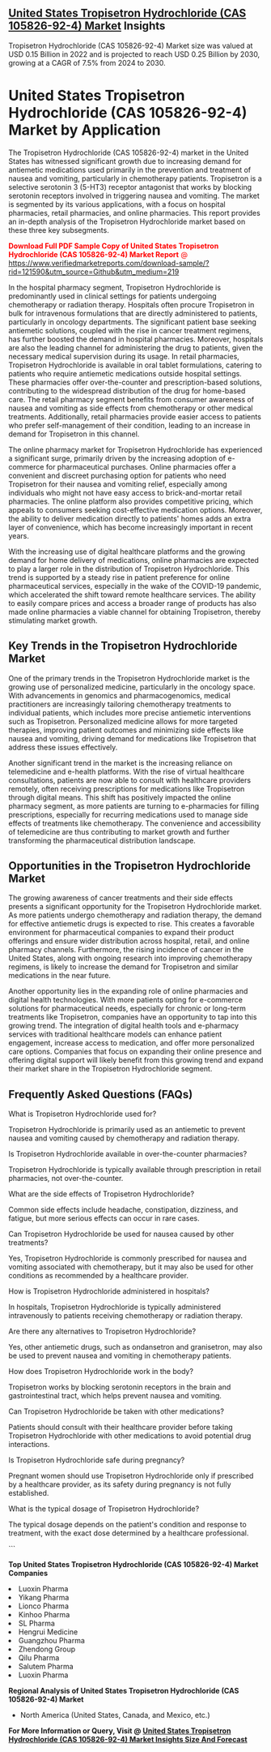 <h2><a href="https://www.verifiedmarketreports.com/download-sample/?rid=121590&amp;utm_source=Github&amp;utm_medium=219" target="_blank">United States Tropisetron Hydrochloride (CAS 105826-92-4) Market</a> Insights</h2><p>Tropisetron Hydrochloride (CAS 105826-92-4) Market size was valued at USD 0.15 Billion in 2022 and is projected to reach USD 0.25 Billion by 2030, growing at a CAGR of 7.5% from 2024 to 2030.</p><p> <h1>United States Tropisetron Hydrochloride (CAS 105826-92-4) Market by Application</h1> <p>The Tropisetron Hydrochloride (CAS 105826-92-4) market in the United States has witnessed significant growth due to increasing demand for antiemetic medications used primarily in the prevention and treatment of nausea and vomiting, particularly in chemotherapy patients. Tropisetron is a selective serotonin 3 (5-HT3) receptor antagonist that works by blocking serotonin receptors involved in triggering nausea and vomiting. The market is segmented by its various applications, with a focus on hospital pharmacies, retail pharmacies, and online pharmacies. This report provides an in-depth analysis of the Tropisetron Hydrochloride market based on these three key subsegments. <p><span class=""><span style="color: #ff0000;"><strong>Download Full PDF Sample Copy of United States Tropisetron Hydrochloride (CAS 105826-92-4) Market Report</strong> @ </span><a href="https://www.verifiedmarketreports.com/download-sample/?rid=121590&amp;utm_source=Github&amp;utm_medium=219" target="_blank">https://www.verifiedmarketreports.com/download-sample/?rid=121590&amp;utm_source=Github&amp;utm_medium=219</a></span></p> In the hospital pharmacy segment, Tropisetron Hydrochloride is predominantly used in clinical settings for patients undergoing chemotherapy or radiation therapy. Hospitals often procure Tropisetron in bulk for intravenous formulations that are directly administered to patients, particularly in oncology departments. The significant patient base seeking antiemetic solutions, coupled with the rise in cancer treatment regimens, has further boosted the demand in hospital pharmacies. Moreover, hospitals are also the leading channel for administering the drug to patients, given the necessary medical supervision during its usage. In retail pharmacies, Tropisetron Hydrochloride is available in oral tablet formulations, catering to patients who require antiemetic medications outside hospital settings. These pharmacies offer over-the-counter and prescription-based solutions, contributing to the widespread distribution of the drug for home-based care. The retail pharmacy segment benefits from consumer awareness of nausea and vomiting as side effects from chemotherapy or other medical treatments. Additionally, retail pharmacies provide easier access to patients who prefer self-management of their condition, leading to an increase in demand for Tropisetron in this channel. <p>The online pharmacy market for Tropisetron Hydrochloride has experienced a significant surge, primarily driven by the increasing adoption of e-commerce for pharmaceutical purchases. Online pharmacies offer a convenient and discreet purchasing option for patients who need Tropisetron for their nausea and vomiting relief, especially among individuals who might not have easy access to brick-and-mortar retail pharmacies. The online platform also provides competitive pricing, which appeals to consumers seeking cost-effective medication options. Moreover, the ability to deliver medication directly to patients' homes adds an extra layer of convenience, which has become increasingly important in recent years.</p> <p>With the increasing use of digital healthcare platforms and the growing demand for home delivery of medications, online pharmacies are expected to play a larger role in the distribution of Tropisetron Hydrochloride. This trend is supported by a steady rise in patient preference for online pharmaceutical services, especially in the wake of the COVID-19 pandemic, which accelerated the shift toward remote healthcare services. The ability to easily compare prices and access a broader range of products has also made online pharmacies a viable channel for obtaining Tropisetron, thereby stimulating market growth.</p> <h2>Key Trends in the Tropisetron Hydrochloride Market</h2> <p>One of the primary trends in the Tropisetron Hydrochloride market is the growing use of personalized medicine, particularly in the oncology space. With advancements in genomics and pharmacogenomics, medical practitioners are increasingly tailoring chemotherapy treatments to individual patients, which includes more precise antiemetic interventions such as Tropisetron. Personalized medicine allows for more targeted therapies, improving patient outcomes and minimizing side effects like nausea and vomiting, driving demand for medications like Tropisetron that address these issues effectively.</p> <p>Another significant trend in the market is the increasing reliance on telemedicine and e-health platforms. With the rise of virtual healthcare consultations, patients are now able to consult with healthcare providers remotely, often receiving prescriptions for medications like Tropisetron through digital means. This shift has positively impacted the online pharmacy segment, as more patients are turning to e-pharmacies for filling prescriptions, especially for recurring medications used to manage side effects of treatments like chemotherapy. The convenience and accessibility of telemedicine are thus contributing to market growth and further transforming the pharmaceutical distribution landscape.</p> <h2>Opportunities in the Tropisetron Hydrochloride Market</h2> <p>The growing awareness of cancer treatments and their side effects presents a significant opportunity for the Tropisetron Hydrochloride market. As more patients undergo chemotherapy and radiation therapy, the demand for effective antiemetic drugs is expected to rise. This creates a favorable environment for pharmaceutical companies to expand their product offerings and ensure wider distribution across hospital, retail, and online pharmacy channels. Furthermore, the rising incidence of cancer in the United States, along with ongoing research into improving chemotherapy regimens, is likely to increase the demand for Tropisetron and similar medications in the near future.</p> <p>Another opportunity lies in the expanding role of online pharmacies and digital health technologies. With more patients opting for e-commerce solutions for pharmaceutical needs, especially for chronic or long-term treatments like Tropisetron, companies have an opportunity to tap into this growing trend. The integration of digital health tools and e-pharmacy services with traditional healthcare models can enhance patient engagement, increase access to medication, and offer more personalized care options. Companies that focus on expanding their online presence and offering digital support will likely benefit from this growing trend and expand their market share in the Tropisetron Hydrochloride segment.</p> <h2>Frequently Asked Questions (FAQs)</h2> <p>What is Tropisetron Hydrochloride used for?</p> <p>Tropisetron Hydrochloride is primarily used as an antiemetic to prevent nausea and vomiting caused by chemotherapy and radiation therapy.</p> <p>Is Tropisetron Hydrochloride available in over-the-counter pharmacies?</p> <p>Tropisetron Hydrochloride is typically available through prescription in retail pharmacies, not over-the-counter.</p> <p>What are the side effects of Tropisetron Hydrochloride?</p> <p>Common side effects include headache, constipation, dizziness, and fatigue, but more serious effects can occur in rare cases.</p> <p>Can Tropisetron Hydrochloride be used for nausea caused by other treatments?</p> <p>Yes, Tropisetron Hydrochloride is commonly prescribed for nausea and vomiting associated with chemotherapy, but it may also be used for other conditions as recommended by a healthcare provider.</p> <p>How is Tropisetron Hydrochloride administered in hospitals?</p> <p>In hospitals, Tropisetron Hydrochloride is typically administered intravenously to patients receiving chemotherapy or radiation therapy.</p> <p>Are there any alternatives to Tropisetron Hydrochloride?</p> <p>Yes, other antiemetic drugs, such as ondansetron and granisetron, may also be used to prevent nausea and vomiting in chemotherapy patients.</p> <p>How does Tropisetron Hydrochloride work in the body?</p> <p>Tropisetron works by blocking serotonin receptors in the brain and gastrointestinal tract, which helps prevent nausea and vomiting.</p> <p>Can Tropisetron Hydrochloride be taken with other medications?</p> <p>Patients should consult with their healthcare provider before taking Tropisetron Hydrochloride with other medications to avoid potential drug interactions.</p> <p>Is Tropisetron Hydrochloride safe during pregnancy?</p> <p>Pregnant women should use Tropisetron Hydrochloride only if prescribed by a healthcare provider, as its safety during pregnancy is not fully established.</p> <p>What is the typical dosage of Tropisetron Hydrochloride?</p> <p>The typical dosage depends on the patient's condition and response to treatment, with the exact dose determined by a healthcare professional.</p> ```</p><p><strong>Top United States Tropisetron Hydrochloride (CAS 105826-92-4) Market Companies</strong></p><div data-test-id=""><p><li>Luoxin Pharma</li><li> Yikang Pharma</li><li> Lionco Pharma</li><li> Kinhoo Pharma</li><li> SL Pharma</li><li> Hengrui Medicine</li><li> Guangzhou Pharma</li><li> Zhendong Group</li><li> Qilu Pharma</li><li> Salutem Pharma</li><li> Luoxin Pharma</li></p><div><strong>Regional Analysis of&nbsp;United States Tropisetron Hydrochloride (CAS 105826-92-4) Market</strong></div><ul><li dir="ltr"><p dir="ltr">North America&nbsp;(United States, Canada, and Mexico, etc.)</p></li></ul><p><strong>For More Information or Query, Visit @&nbsp;</strong><strong><a href="https://www.verifiedmarketreports.com/product/global-tropisetron-hydrochloride-cas-105826-92-4-market-2019-by-manufacturers-regions-type-and-application-forecast-to-2024/?utm_source=Github&amp;utm_medium=219" target="_blank">United States Tropisetron Hydrochloride (CAS 105826-92-4) Market Insights Size And Forecast</a></strong></p></div>
